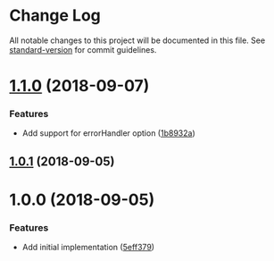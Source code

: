 # Change Log

All notable changes to this project will be documented in this file. See [standard-version](https://github.com/conventional-changelog/standard-version) for commit guidelines.

<a name="1.1.0"></a>
# [1.1.0](https://github.com/relekang/cli-editor/compare/v1.0.1...v1.1.0) (2018-09-07)


### Features

* Add support for errorHandler option ([1b8932a](https://github.com/relekang/cli-editor/commit/1b8932a))



<a name="1.0.1"></a>
## [1.0.1](https://github.com/relekang/cli-editor/compare/v1.0.0...v1.0.1) (2018-09-05)



<a name="1.0.0"></a>
# 1.0.0 (2018-09-05)


### Features

* Add initial implementation ([5eff379](https://github.com/relekang/cli-editor/commit/5eff379))
